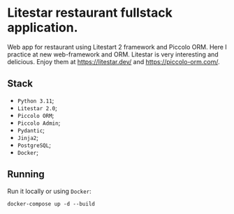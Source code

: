 # Litestar restaurant fullstack application.
Web app for restaurant using Litestart 2 framework and Piccolo ORM. Here I practice at new web-framework and ORM.
Litestar is very interesting and delicious. Enjoy them at https://litestar.dev/ and https://piccolo-orm.com/.


## Stack
- `Python 3.11`;
- `Litestar 2.0`;
- `Piccolo ORM`;
- `Piccolo Admin`;
- `Pydantic`;
- `Jinja2`;
- `PostgreSQL`;
- `Docker`;

## Running
Run it locally or using `Docker`:
```commandline
docker-compose up -d --build
```
